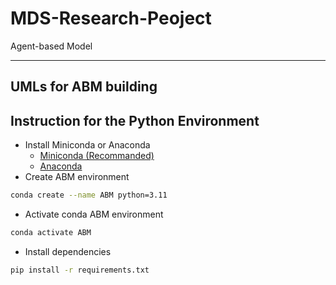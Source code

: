 # MDS-Research-Peoject
Agent-based Model

---
## UMLs for ABM building

## Instruction for the Python Environment
* Install Miniconda or Anaconda
    * [Miniconda (Recommanded)](https://docs.anaconda.com/miniconda/)
    * [Anaconda](https://www.anaconda.com/)
* Create ABM environment
```bash
conda create --name ABM python=3.11
```
* Activate conda ABM environment
```bash
conda activate ABM
```
* Install dependencies
```bash
pip install -r requirements.txt
```